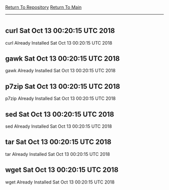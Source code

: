 [Return To Repository](https://github.com/deathbybandaid/piholeparser/)
[Return To Main](https://github.com/deathbybandaid/piholeparser/blob/master/RecentRunLogs/Mainlog.md)
____________________________________
# 
## curl Sat Oct 13 00:20:15 UTC 2018
curl Already Installed Sat Oct 13 00:20:15 UTC 2018
## gawk Sat Oct 13 00:20:15 UTC 2018
gawk Already Installed Sat Oct 13 00:20:15 UTC 2018
## p7zip Sat Oct 13 00:20:15 UTC 2018
p7zip Already Installed Sat Oct 13 00:20:15 UTC 2018
## sed Sat Oct 13 00:20:15 UTC 2018
sed Already Installed Sat Oct 13 00:20:15 UTC 2018
## tar Sat Oct 13 00:20:15 UTC 2018
tar Already Installed Sat Oct 13 00:20:15 UTC 2018
## wget Sat Oct 13 00:20:15 UTC 2018
wget Already Installed Sat Oct 13 00:20:15 UTC 2018

